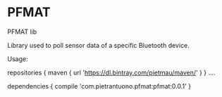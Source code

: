 # PFMAT
PFMAT lib

Library used to poll sensor data of a specific Bluetooth device. 

Usage:

repositories {
    maven {
        url 'https://dl.bintray.com/pietmau/maven/'
    }
}
....

dependencies {
    compile 'com.pietrantuono.pfmat:pfmat:0.0.1'
}
